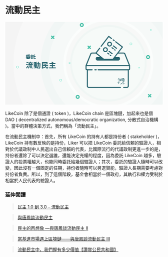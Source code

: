 # 流動民主

![](../../.gitbook/assets/likecoin_staking_rewards_voting_chi.png)

LikeCoin 除了是個通證 \( token \)，LikeCoin chain 是區塊鏈，加起來也是個 DAO \( decentralized autonomous/democratic organization, 分散式自治機構 \)。當中的群體決策方式，我們稱為「流動民主」。

在流動民主機制中：首先，所有 LikeCoin 的持有人都是持份者 \( stakeholder \)，LikeCoin 持有數反映的是持份，Liker 可以把 LikeCoin 委託給信賴的驗證人，相對於代議政制中人民選出自己信賴的代表，比國際流行的代議政制更進一步的是，持份者還除了可以決定選誰，還能決定充權的程度，因為委託 LikeCoin 越多，驗證人的投票權越大，也能同時委託給幾個驗證人；其次，委託的驗證人隨時可以改變，因此沒有一個固定的任期，持份者隨時可以另選賢能，驗證人長期需要考慮對持份者負責。所以，到了這個階段，基金會相當於一個政府，其執行和權力受制於相當於人民代表的驗證人。

### 延伸閱讀

> [民主 1.0 到 3.0 – 流動民主](https://matters.news/@edmond/%E6%B0%91%E4%B8%BB-1-0-%E5%88%B0-3-0-%E6%B5%81%E5%8B%95%E6%B0%91%E4%B8%BB-zdpuB2u9ZnKdsWz7eTfXHNyesgX1oqmpcymFrXZBb3Y7j23oa)

> [與唐鳳談流動民主](https://ckxpress.com/liquid-democracy-with-audrey-tang/)

> [民主的再想像 —與唐鳳談流動民主 II](https://ckxpress.com/on-liquid-democracy/)

> [當基進市場遇上區塊鏈——與唐鳳談流動民主 III](https://ckxpress.com/radicalmarkets-x-blockchain/)

> [流動民主中，我們握有多少價值【讚賞公民共和國】](https://player.soundon.fm/p/a15ce25e-2627-48ca-9587-d4cf5e98f3a1/episodes/ff8a028c-c66f-42eb-8278-634e8de76a86)

